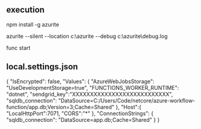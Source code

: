## execution

npm install -g azurite

azurite --silent --location c:\azurite --debug c:\azurite\debug.log

func start

## local.settings.json

{
  "IsEncrypted": false,
  "Values": {
    "AzureWebJobsStorage": "UseDevelopmentStorage=true",
    "FUNCTIONS_WORKER_RUNTIME": "dotnet",
    "sendgrid_key":"XXXXXXXXXXXXXXXXXXXXXXXXXXX",
    "sqldb_connection": "DataSource=C:/Users/Code/netcore/azure-workflow-function/app.db;Version=3;Cache=Shared"
  },
  "Host":{
    "LocalHttpPort":7071,
    "CORS":"*"
  },
  "ConnectionStrings": {
    "sqldb_connection": "DataSource=app.db;Cache=Shared"
  }
}
